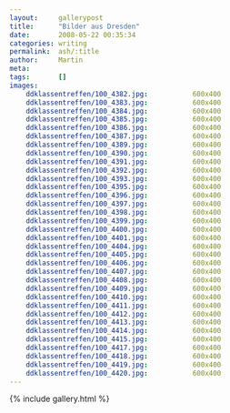```yaml
---
layout:     gallerypost
title:      "Bilder aus Dresden"
date:       2008-05-22 00:35:34
categories: writing
permalink:  ash/:title
author:     Martin
meta:
tags:       []
images:
    ddklassentreffen/100_4382.jpg:           600x400
    ddklassentreffen/100_4383.jpg:           600x400
    ddklassentreffen/100_4384.jpg:           600x400
    ddklassentreffen/100_4385.jpg:           600x400
    ddklassentreffen/100_4386.jpg:           600x400
    ddklassentreffen/100_4387.jpg:           600x400
    ddklassentreffen/100_4389.jpg:           600x400
    ddklassentreffen/100_4390.jpg:           600x400
    ddklassentreffen/100_4391.jpg:           600x400
    ddklassentreffen/100_4392.jpg:           600x400
    ddklassentreffen/100_4393.jpg:           600x400
    ddklassentreffen/100_4395.jpg:           600x400
    ddklassentreffen/100_4396.jpg:           600x400
    ddklassentreffen/100_4397.jpg:           600x400
    ddklassentreffen/100_4398.jpg:           600x400
    ddklassentreffen/100_4399.jpg:           600x400
    ddklassentreffen/100_4400.jpg:           600x400
    ddklassentreffen/100_4401.jpg:           600x400
    ddklassentreffen/100_4404.jpg:           600x400
    ddklassentreffen/100_4405.jpg:           600x400
    ddklassentreffen/100_4406.jpg:           600x400
    ddklassentreffen/100_4407.jpg:           600x400
    ddklassentreffen/100_4408.jpg:           600x400
    ddklassentreffen/100_4409.jpg:           600x400
    ddklassentreffen/100_4410.jpg:           600x400
    ddklassentreffen/100_4411.jpg:           600x400
    ddklassentreffen/100_4412.jpg:           600x400
    ddklassentreffen/100_4413.jpg:           600x400
    ddklassentreffen/100_4414.jpg:           600x400
    ddklassentreffen/100_4415.jpg:           600x400
    ddklassentreffen/100_4417.jpg:           600x400
    ddklassentreffen/100_4418.jpg:           600x400
    ddklassentreffen/100_4419.jpg:           600x400
    ddklassentreffen/100_4420.jpg:           600x400
---
```


{% include gallery.html %}
